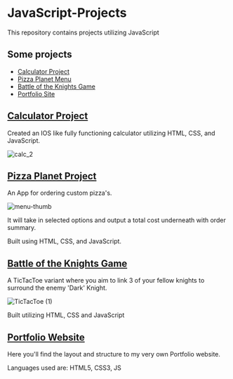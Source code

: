 # JavaScript-Projects
 
This repository contains projects utilizing JavaScript

## Some projects
- [Calculator Project](#calculator-project)
- [Pizza Planet Menu](#pizza-planet-project)
- [Battle of the Knights Game](#battle-of-the-knights-game)
- [Portfolio Site](#portfolio-website)


## [Calculator Project](https://github.com/jeanMachadoNotes/JavaScript-Projects/tree/main/Calculator_Project)

Created an IOS like fully functioning calculator utilizing HTML, CSS, and JavaScript.

![calc_2](https://user-images.githubusercontent.com/98543446/167220829-fb1ce576-f0b4-486f-8de0-0473187c252b.png)

## [Pizza Planet Project](https://github.com/jeanMachadoNotes/Pizza_Project)
An App for ordering custom pizza's.


![menu-thumb](https://user-images.githubusercontent.com/98543446/167222394-2faf173c-1bfa-4768-ae55-a39926ea9e90.png)


It will take in selected options and output a total cost underneath with order summary.

Built using HTML, CSS, and JavaScript.

## [Battle of the Knights Game](https://github.com/jeanMachadoNotes/TicTacToe)

A TicTacToe variant where you aim to link 3 of your fellow knights to surround the enemy 'Dark' Knight.

![TicTacToe (1)](https://user-images.githubusercontent.com/98543446/167222272-0f7a9f0a-ee40-4c37-9eb3-1590150642a5.gif)


Built utilizing HTML, CSS and JavaScript

## [Portfolio Website](https://github.com/jeanMachadoNotes/Portfolio/portfolio_website)

Here you'll find the layout and structure to my very own Portfolio website.

Languages used are: HTML5, CSS3, JS
